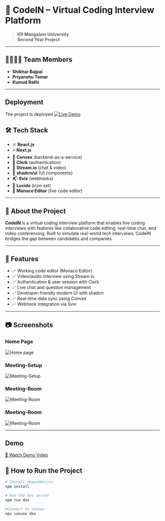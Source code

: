 # 🧠 CodeIN – Virtual Coding Interview Platform 

> **KR Mangalam University**  
> **Second Year Project**

---

## 👨‍👩‍👦‍👦 Team Members

- **Shikhar Bajpai** 
- **Priyanshu Tomar**
- **Kumud Rathi**  

---
## Deployment

The project is deployed [![Live Demo](https://img.shields.io/badge/CLICK-HERE-brightgreen)](https://2nd-year-project-9w3s.vercel.app/)

## 🛠️ Tech Stack

- ⚛️ **React.js**
- ⚡ **Next.js**
- 🧩 **Convex** (backend-as-a-service)
- 🔐 **Clerk** (authentication)
- 💬 **Stream.io** (chat & video)
- 🎨 **shadcn/ui** (UI components)
- 📬 **Svix** (webhooks)
- 🔮 **Lucide** (icon set)
- 📝 **Monaco Editor** (live code editor)

---

## 📌 About the Project

**CodeIN** is a virtual coding interview platform  that enables live coding interviews with features like collaborative code editing, real-time chat, and video conferencing. Built to simulate real-world tech interviews, CodeIN bridges the gap between candidates and companies.

---

## 🚀 Features

- ✅ Working code editor (Monaco Editor)
- ✅ Video/audio interview using Stream.io
- ✅ Authentication & user session with Clerk
- ✅ Live chat and question management
- ✅ Developer-friendly modern UI with shadcn
- ✅ Real-time data sync using Convex
- ✅ Webhook integration via Svix

---

## 📷 Screenshots

### Home Page  
![Home page](https://raw.githubusercontent.com/shikhar11x/Shikhar_Bajpai_CSE3_CODE-IN/main/Screenshots/ss-1.png)

### Meeting-Setup 
![Meeting-Setup](https://raw.githubusercontent.com/shikhar11x/Shikhar_Bajpai_CSE3_CODE-IN/main/Screenshots/ss-2.png)

### Meeting-Room 
![Meeting-Room](https://raw.githubusercontent.com/shikhar11x/Shikhar_Bajpai_CSE3_CODE-IN/main/Screenshots/ss-3.png)

### Meeting-Room 
![Meeting-Room](https://raw.githubusercontent.com/shikhar11x/Shikhar_Bajpai_CSE3_CODE-IN/main/Screenshots/ss-4.png)

---
## Demo

[🎥 Watch Demo Video](https://krmangalameduin-my.sharepoint.com/:v:/g/personal/2301010162_krmu_edu_in/EcH-FY9GdH5OiJujqYj3dHcBfi8sI94ZCDTxyF1DiM-3eQ?e=5T617p)


## 📁 How to Run the Project

```bash
# Install dependencies
npm install

# Run the dev server
npm run dev

#Connect to convex 
npx convex dev
